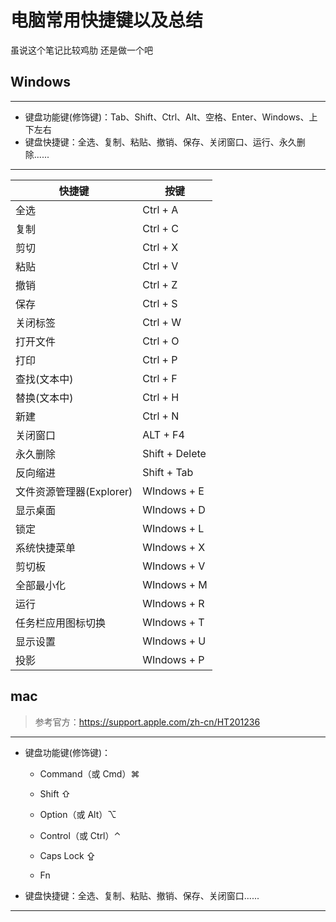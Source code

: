 # 电脑常用快捷键以及总结

虽说这个笔记比较鸡肋 还是做一个吧

## Windows

---

- 键盘功能键(修饰键)：Tab、Shift、Ctrl、Alt、空格、Enter、Windows、上下左右
- 键盘快捷键：全选、复制、粘贴、撤销、保存、关闭窗口、运行、永久删除......

***

| 快捷键   | 按键           |
| -------- | -------------- |
| 全选     | Ctrl + A       |
| 复制     | Ctrl + C       |
| 剪切     | Ctrl + X       |
| 粘贴     | Ctrl + V       |
| 撤销     | Ctrl + Z       |
| 保存     | Ctrl + S       |
| 关闭标签  | Ctrl + W       |
| 打开文件  | Ctrl + O       |
| 打印     | Ctrl + P       |
| 查找(文本中)| Ctrl + F      |
| 替换(文本中)| Ctrl + H      |
| 新建     | Ctrl + N       |
| 关闭窗口 | ALT + F4       |
| 永久删除 | Shift + Delete |
| 反向缩进 | Shift + Tab |
| 文件资源管理器(Explorer)| WIndows + E  |
| 显示桌面| WIndows + D  |
| 锁定| WIndows + L  |
| 系统快捷菜单| WIndows + X  |
| 剪切板| WIndows + V  |
| 全部最小化| WIndows + M  |
| 运行| WIndows + R  |
| 任务栏应用图标切换| WIndows + T  |
| 显示设置| WIndows + U  |
| 投影| WIndows + P  |

## mac

> 参考官方：https://support.apple.com/zh-cn/HT201236

***

- 键盘功能键(修饰键)：

  - Command（或 Cmd）⌘
  - Shift ⇧

  - Option（或 Alt）⌥
  - Control（或 Ctrl）⌃

  - Caps Lock ⇪
  - Fn

- 键盘快捷键：全选、复制、粘贴、撤销、保存、关闭窗口......

---
